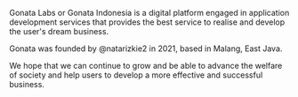 Gonata Labs or Gonata Indonesia is a digital platform engaged in application development services that provides the best service to realise and develop the user's dream business.

Gonata was founded by @natarizkie2 in 2021, based in Malang, East Java.

We hope that we can continue to grow and be able to advance the welfare of society and help users to develop a more effective and successful business.